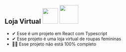 <h2>Loja Virtual
    <img height='50px' width='50px' src="https://img.icons8.com/office/80/000000/react.png"/>
    <img height='60px' width='60px' src="https://img.icons8.com/fluency/96/000000/typescript.png"/>
</h2>
<ul>
    <li> ✔ Esse é um projeto em React com Typescript</li>
    <li> ✔ Esse projeto é uma loja virtual de roupas femininas</li>
    <li> 👨‍💻 Esse projeto não está 100% completo </li>
</ul>

